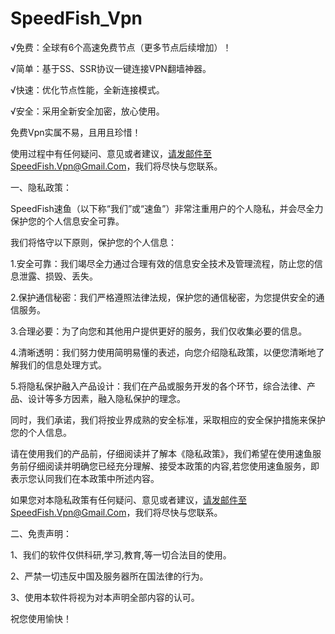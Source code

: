 # SpeedFish_Vpn

√免费：全球有6个高速免费节点（更多节点后续增加）！  

√简单：基于SS、SSR协议一键连接VPN翻墙神器。  

√快速：优化节点性能，全新连接模式。  

√安全：采用全新安全加密，放心使用。


免费Vpn实属不易，且用且珍惜！

使用过程中有任何疑问、意见或者建议，请发邮件至SpeedFish.Vpn@Gmail.Com，我们将尽快与您联系。


一、隐私政策：

SpeedFish速鱼（以下称“我们”或“速鱼”）非常注重用户的个人隐私，并会尽全力保护您的个人信息安全可靠。

我们将恪守以下原则，保护您的个人信息：

1.安全可靠：我们竭尽全力通过合理有效的信息安全技术及管理流程，防止您的信息泄露、损毁、丢失。

2.保护通信秘密：我们严格遵照法律法规，保护您的通信秘密，为您提供安全的通信服务。

3.合理必要：为了向您和其他用户提供更好的服务，我们仅收集必要的信息。

4.清晰透明：我们努力使用简明易懂的表述，向您介绍隐私政策，以便您清晰地了解我们的信息处理方式。

5.将隐私保护融入产品设计：我们在产品或服务开发的各个环节，综合法律、产品、设计等多方因素，融入隐私保护的理念。

同时，我们承诺，我们将按业界成熟的安全标准，采取相应的安全保护措施来保护您的个人信息。

请在使用我们的产品前，仔细阅读并了解本《隐私政策》，我们希望在使用速鱼服务前仔细阅读并明确您已经充分理解、接受本政策的内容,若您使用速鱼服务，即表示您认同我们在本政策中所述内容。

如果您对本隐私政策有任何疑问、意见或者建议，请发邮件至SpeedFish.Vpn@Gmail.Com，我们将尽快与您联系。

二、免责声明：

1、我们的软件仅供科研,学习,教育,等一切合法目的使用。

2、严禁一切违反中国及服务器所在国法律的行为。

3、使用本软件将视为对本声明全部内容的认可。

祝您使用愉快！
